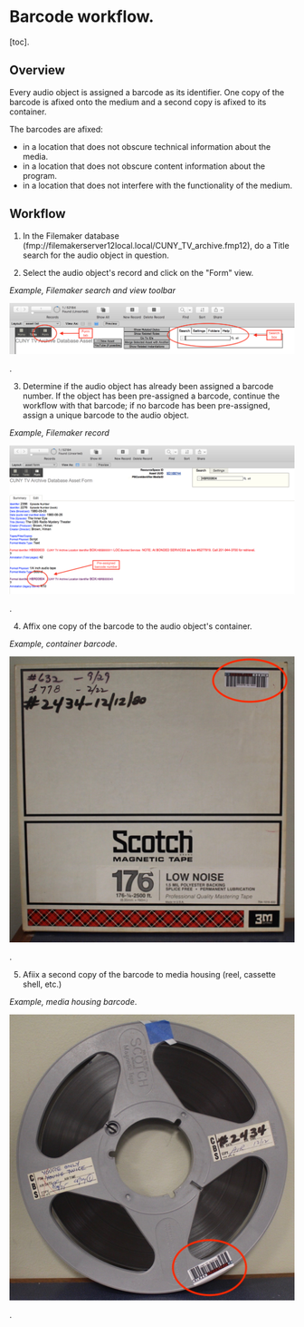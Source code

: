 # Barcode workflow. 

[toc]. 

## Overview 

Every audio object is assigned a barcode as its identifier.  One copy of the barcode is afixed onto the medium and a second copy is afixed to its container.

The barcodes are afixed:  

* in a location that does not obscure technical information about the media. 
* in a location that does not obscure content information about the program.
* in a location that does not interfere with the functionality of the medium. 

## Workflow
1) In the Filemaker database (fmp://filemakerserver12local.local/CUNY_TV_archive.fmp12), do a Title search for the audio object in question. 
  
2)  Select the audio object's record and click on the "Form" view.  

*Example, Filemaker search and view toolbar*
<p align="center"><img src="search.jpg" /></p>.

3) Determine if the audio object has already been assigned a barcode number.   If the object has been pre-assigned a barcode, continue the workflow with that barcode; if no barcode has been pre-assigned, assign a unique barcode to the audio object.
  
*Example, Filemaker record*

<p align="center"><img src="assigned barcode.jpg" /></p>.

4) Affix one copy of the barcode to the audio object's container.
  
*Example, container barcode*. 
<p align="center"><img src="barcode_container.jpg" /></p>.  

5) Afiix a second copy of the barcode to media housing (reel, cassette shell, etc.)  
  
*Example, media housing barcode*. 
<p align="center"><img src="barcode_media.jpg" /></p>.
